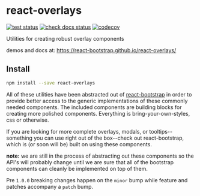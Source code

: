 # react-overlays

[![test status][test-badge]][actions]
[![check docs status][check-docs-badge]][actions]
[![codecov][codecov-badge]][codecov]

Utilities for creating robust overlay components

demos and docs at: https://react-bootstrap.github.io/react-overlays/

## Install

```sh
npm install --save react-overlays
```

All of these utilities have been abstracted out of [react-bootstrap](https://github.com/react-bootstrap/react-bootstrap) in order to provide better access to the generic implementations of these commonly needed components. The included components are building blocks for creating more polished components. Everything is bring-your-own-styles, css or otherwise.

If you are looking for more complete overlays, modals, or tooltips--something you can use right out of the box--check out react-bootstrap, which is (or soon will be) built on using these components.

**note:** we are still in the process of abstracting out these components so the API's will probably change until we are sure that all of the bootstrap components can cleanly be implemented on top of them.

Pre `1.0.0` breaking changes happen on the `minor` bump while feature and patches accompany a `patch` bump.

[actions]: https://github.com/react-bootstrap/react-overlays/actions
[codecov]: https://codecov.io/gh/react-bootstrap/react-overlays
[codecov-badge]: https://codecov.io/gh/react-bootstrap/react-overlays/branch/master/graph/badge.svg
[test-badge]: https://github.com/react-bootstrap/react-overlays/workflows/Run%20Tests/badge.svg
[check-docs-badge]: https://github.com/react-bootstrap/react-overlays/workflows/Check%20Docs/badge.svg
